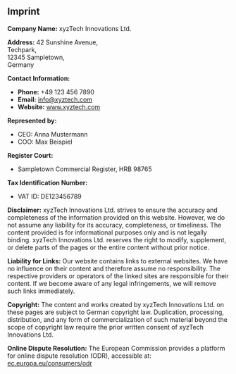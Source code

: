 ## Imprint

**Company Name:** xyzTech Innovations Ltd.

**Address:**
42 Sunshine Avenue,  
Techpark,  
12345 Sampletown,  
Germany

**Contact Information:**
- **Phone:** +49 123 456 7890
- **Email:** info@xyztech.com
- **Website:** www.xyztech.com

**Represented by:**
- CEO: Anna Mustermann
- COO: Max Beispiel

**Register Court:**
- Sampletown Commercial Register, HRB 98765

**Tax Identification Number:**
- VAT ID: DE123456789

**Disclaimer:**
xyzTech Innovations Ltd. strives to ensure the accuracy and completeness of the information provided on this website. However, we do not assume any liability for its accuracy, completeness, or timeliness. The content provided is for informational purposes only and is not legally binding. xyzTech Innovations Ltd. reserves the right to modify, supplement, or delete parts of the pages or the entire content without prior notice.

**Liability for Links:**
Our website contains links to external websites. We have no influence on their content and therefore assume no responsibility. The respective providers or operators of the linked sites are responsible for their content. If we become aware of any legal infringements, we will remove such links immediately.

**Copyright:**
The content and works created by xyzTech Innovations Ltd. on these pages are subject to German copyright law. Duplication, processing, distribution, and any form of commercialization of such material beyond the scope of copyright law require the prior written consent of xyzTech Innovations Ltd.

**Online Dispute Resolution:**
The European Commission provides a platform for online dispute resolution (ODR), accessible at: [ec.europa.eu/consumers/odr](https://ec.europa.eu/consumers/odr)
